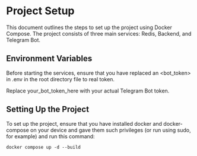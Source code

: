 # Project Setup

This document outlines the steps to set up the project using Docker Compose. The project consists of three main services: Redis, Backend, and Telegram Bot.

## Environment Variables

Before starting the services, ensure that you have replaced an <bot_token> in .env in the root directory file to real token.


Replace your_bot_token_here with your actual Telegram Bot token.

## Setting Up the Project

To set up the project, ensure that you have installed docker and docker-compose on your device
and gave them such privileges (or run using sudo, for example) and run this command:
```shell script
docker compose up -d --build
```



